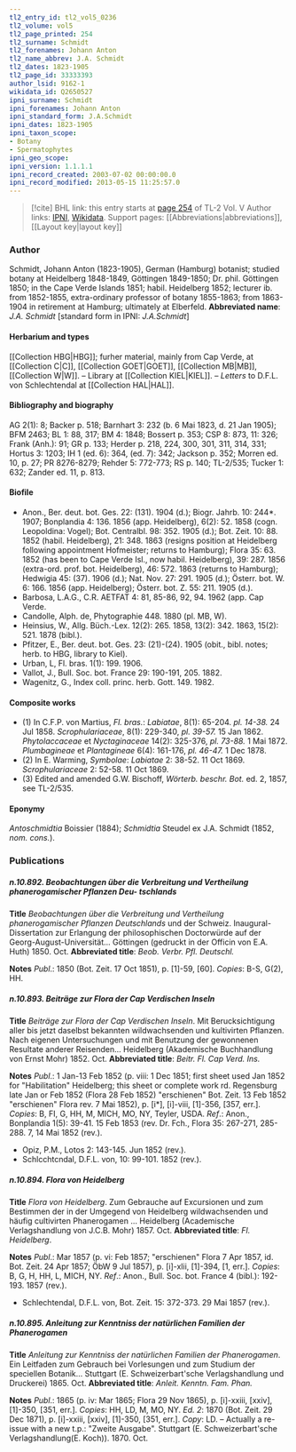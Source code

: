 ```yaml
---
tl2_entry_id: tl2_vol5_0236
tl2_volume: vol5
tl2_page_printed: 254
tl2_surname: Schmidt
tl2_forenames: Johann Anton
tl2_name_abbrev: J.A. Schmidt
tl2_dates: 1823-1905
tl2_page_id: 33333393
author_lsid: 9162-1
wikidata_id: Q2650527
ipni_surname: Schmidt
ipni_forenames: Johann Anton
ipni_standard_form: J.A.Schmidt
ipni_dates: 1823-1905
ipni_taxon_scope: 
- Botany
- Spermatophytes
ipni_geo_scope: 
ipni_version: 1.1.1.1
ipni_record_created: 2003-07-02 00:00:00.0
ipni_record_modified: 2013-05-15 11:25:57.0
---
```


> [!cite] BHL link: this entry starts at [page 254](https://www.biodiversitylibrary.org/page/33333393) of TL-2 Vol. V
> Author links: [IPNI](https://www.ipni.org/a/9162-1), [Wikidata](https://www.wikidata.org/wiki/Q2650527). Support pages: [[Abbreviations|abbreviations]], [[Layout key|layout key]]

### Author

Schmidt, Johann Anton (1823-1905), German (Hamburg) botanist; studied botany at Heidelberg 1848-1849, Göttingen 1849-1850; Dr. phil. Göttingen 1850; in the Cape Verde Islands 1851; habil. Heidelberg 1852; lecturer ib. from 1852-1855, extra-ordinary professor of botany 1855-1863; from 1863-1904 in retirement at Hamburg; ultimately at Elberfeld. 
**Abbreviated name**: *J.A. Schmidt* \[standard form in IPNI: *J.A.Schmidt*\]

#### Herbarium and types

[[Collection HBG|HBG]]; furher material, mainly from Cap Verde, at [[Collection C|C]], [[Collection GOET|GOET]], [[Collection MB|MB]], [[Collection W|W]]. – Library at [[Collection KIEL|KIEL]]. – *Letters* to D.F.L. von Schlechtendal at [[Collection HAL|HAL]].

#### Bibliography and biography

AG 2(1): 8; Backer p. 518; Barnhart 3: 232 (b. 6 Mai 1823, d. 21 Jan 1905); BFM 2463; BL 1: 88, 317; BM 4: 1848; Bossert p. 353; CSP 8: 873, 11: 326; Frank (Anh.): 91; GR p. 133; Herder p. 218, 224, 300, 301, 311, 314, 331; Hortus 3: 1203; IH 1 (ed. 6): 364, (ed. 7): 342; Jackson p. 352; Morren ed. 10, p. 27; PR 8276-8279; Rehder 5: 772-773; RS p. 140; TL-2/535; Tucker 1: 632; Zander ed. 11, p. 813.

#### Biofile

- Anon., Ber. deut. bot. Ges. 22: (131). 1904 (d.); Biogr. Jahrb. 10: 244\*. 1907; Bonplandia 4: 136. 1856 (app. Heidelberg), 6(2): 52. 1858 (cogn. Leopoldina: Vogel); Bot. Centralbl. 98: 352. 1905 (d.); Bot. Zeit. 10: 88. 1852 (habil. Heidelberg), 21: 348. 1863 (resigns position at Heidelberg following appointment Hofmeister; returns to Hamburg); Flora 35: 63. 1852 (has been to Cape Verde Isl., now habil. Heidelberg), 39: 287. 1856 (extra-ord. prof. bot. Heidelberg), 46: 572. 1863 (returns to Hamburg); Hedwigia 45: (37). 1906 (d.); Nat. Nov. 27: 291. 1905 (d.); Österr. bot. W. 6: 166. 1856 (app. Heidelberg); Österr. bot. Z. 55: 211. 1905 (d.).
- Barbosa, L.A.G., C.R. AETFAT 4: 81, 85-86, 92, 94. 1962 (app. Cap Verde.
- Candolle, Alph. de, Phytographie 448. 1880 (pl. MB, W).
- Heinsius, W., Allg. Büch.-Lex. 12(2): 265. 1858, 13(2): 342. 1863, 15(2): 521. 1878 (bibl.).
- Pfitzer, E., Ber. deut. bot. Ges. 23: (21)-(24). 1905 (obit., bibl. notes; herb. to HBG, library to Kiel).
- Urban, L, Fl. bras. 1(1): 199. 1906.
- Vallot, J., Bull. Soc. bot. France 29: 190-191, 205. 1882.
- Wagenitz, G., Index coll. princ. herb. Gott. 149. 1982.

#### Composite works

- (1) In C.F.P. von Martius, *Fl. bras.*: *Labiatae*, 8(1): 65-204. *pl. 14-38.* 24 Jul 1858.
*Scrophulariaceae*, 8(1): 229-340, *pl. 39-57.* 15 Jan 1862.
*Phytolaccaceae* et *Nyctaginaceae* 14(2): 325-376, *pl. 73-88.* 1 Mai 1872. *Plumbagineae* et *Plantagineae* 6(4): 161-176, *pl. 46-47.* 1 Dec 1878.
- (2) In E. Warming, *Symbolae*:
*Labiatae* 2: 38-52. 11 Oct 1869.
*Scrophulariaceae* 2: 52-58. 11 Oct 1869.
- (3) Edited and amended G.W. Bischoff, *Wörterb. beschr. Bot.* ed. 2, 1857, see TL-2/535.

#### Eponymy

*Antoschmidtia* Boissier (1884); *Schmidtia* Steudel ex J.A. Schmidt (1852, *nom. cons.*).

### Publications

##### n.10.892. Beobachtungen über die Verbreitung und Vertheilung phanerogamischer Pflanzen Deu- tschlands

**Title**
*Beobachtungen über die Verbreitung und Vertheilung phanerogamischer Pflanzen Deutschlands* und der Schweiz. Inaugural-Dissertation zur Erlangung der philosophischen Doctorwürde auf der Georg-August-Universität... Göttingen (gedruckt in der Officin von E.A. Huth) 1850. Oct.
**Abbreviated title**: *Beob. Verbr. Pfl. Deutschl.*

**Notes**
*Publ*.: 1850 (Bot. Zeit. 17 Oct 1851), p. \[1\]-59, \[60\]. *Copies*: B-S, G(2), HH.

##### n.10.893. Beiträge zur Flora der Cap Verdischen Inseln

**Title**
*Beiträge zur Flora der Cap Verdischen Inseln*. Mit Berucksichtigung aller bis jetzt daselbst bekannten wildwachsenden und kultivirten Pflanzen. Nach eigenen Untersuchungen und mit Benutzung der gewonnenen Resultate anderer Reisenden... Heidelberg (Akademische Buchhandlung von Ernst Mohr) 1852. Oct.
**Abbreviated title**: *Beitr. Fl. Cap Verd. Ins.*

**Notes**
*Publ*.: 1 Jan-13 Feb 1852 (p. viii: 1 Dec 1851; first sheet used Jan 1852 for "Habilitation" Heidelberg; this sheet or complete work rd. Regensburg late Jan or Feb 1852 (Flora 28 Feb 1852) "erschienen" Bot. Zeit. 13 Feb 1852 "erschienen" Flora rev. 7 Mai 1852), p. \[i\*\], \[i\]-viii, \[1\]-356, \[357, err.\]. *Copies*: B, FI, G, HH, M, MICH, MO, NY, Teyler, USDA.
*Ref*.: Anon., Bonplandia 1(5): 39-41. 15 Feb 1853 (rev. Dr. Fch., Flora 35: 267-271, 285-288. 7, 14 Mai 1852 (rev.).
- Opiz, P.M., Lotos 2: 143-145. Jun 1852 (rev.).
- Schlcchtcndal, D.F.L. von, 10: 99-101. 1852 (rev.).

##### n.10.894. Flora von Heidelberg

**Title**
*Flora von Heidelberg*. Zum Gebrauche auf Excursionen und zum Bestimmen der in der Umgegend von Heidelberg wildwachsenden und häufig cultivirten Phanerogamen ... Heidelberg (Academische Verlagshandlung von J.C.B. Mohr) 1857. Oct.
**Abbreviated title**: *Fl. Heidelberg*.

**Notes**
*Publ*.: Mar 1857 (p. vi: Feb 1857; "erschienen" Flora 7 Apr 1857, id. Bot. Zeit. 24 Apr 1857; ÖbW 9 Jul 1857), p. \[i\]-xlii, \[1\]-394, \[1, err.\]. *Copies*: B, G, H, HH, L, MICH, NY.
*Ref*.: Anon., Bull. Soc. bot. France 4 (bibl.): 192-193. 1857 (rev.).
- Schlechtendal, D.F.L. von, Bot. Zeit. 15: 372-373. 29 Mai 1857 (rev.).

##### n.10.895. Anleitung zur Kenntniss der natürlichen Familien der Phanerogamen

**Title**
*Anleitung zur Kenntniss der natürlichen Familien der Phanerogamen*. Ein Leitfaden zum Gebrauch bei Vorlesungen und zum Studium der speciellen Botanik... Stuttgart (E. Schweizerbart'sche Verlagshandlung und Druckerei) 1865. Oct.
**Abbreviated title**: *Anleit. Kenntn. Fam. Phan.*

**Notes**
*Publ*.: 1865 (p. iv: Mar 1865; Flora 29 Nov 1865), p. \[i\]-xxiii, \[xxiv\], \[1\]-350, \[351, err.\].
*Copies*: HH, LD, M, MO, NY.
*Ed. 2*: 1870 (Bot. Zeit. 29 Dec 1871), p. \[i\]-xxiii, \[xxiv\], \[1\]-350, \[351, err.\]. *Copy*: LD. – Actually a re-issue with a new t.p.: "Zweite Ausgabe". Stuttgart (E.
Schweizerbart'sche Verlagshandlung(E. Koch)). 1870. Oct.

